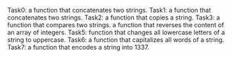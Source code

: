 Task0: a function that concatenates two strings.
Task1: a function that concatenates two strings.
Task2: a function that copies a string.
Task3: a function that compares two strings.
a function that reverses the content of an array of integers.
Task5:  function that changes all lowercase letters of a string to uppercase.
Task6: a function that capitalizes all words of a string.
Task7: a function that encodes a string into 1337.
